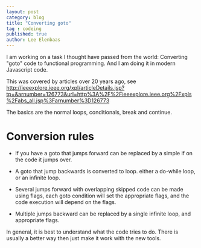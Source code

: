 ```yaml
---
layout: post
category: blog
title: "Converting goto"
tag : codeing
published: true
author: Lee Elenbaas
---
```

I am working on a task I thought have passed from the world:
Converting "goto" code to functional programming.
And I am doing it in modern Javascript code.

This was covered by articles over 20 years ago, see http://ieeexplore.ieee.org/xpl/articleDetails.jsp?tp=&arnumber=126773&url=http%3A%2F%2Fieeexplore.ieee.org%2Fxpls%2Fabs_all.jsp%3Farnumber%3D126773

The basics are the normal loops, conditionals, break and continue.

# Conversion rules

* If you have a goto that jumps forward can be replaced by a simple if on the code it jumps over.

* A goto that jump backwards is converted to loop. either a do-while loop, or an infinite loop.

* Several jumps forward with overlapping skipped code can be made using flags, each goto condition will set the appropriate flags, and the code execution will depend on the flags.

* Multiple jumps backward can be replaced by a single infinite loop, and appropriate flags.

In general, it is best to understand what the code tries to do. There is usually a better way then just make it work with the new tools.
